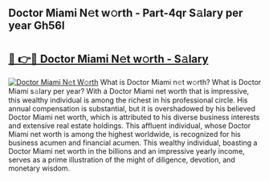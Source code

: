## Doctor Miami N𝚎t w𝚘rth - Part-4qr S𝚊lary per year Gh56l

# <h2><a href="http://gc1whw.nevu.top/?p=Doctor+Miami">🔗 👉🔴 Doctor Miami N𝚎t w𝚘rth - S𝚊lary</a></h2>

[![Doctor Miami N𝚎t W𝚘rth](https://i.imgur.com/Oavwk0R.jpeg)](http://gc1whw.nevu.top/?p=Doctor+Miami)
What is Doctor Miami n𝚎t w𝚘rth? What is Doctor Miami s𝚊lary per year?
With a Doctor Miami net worth that is impressive, this wealthy individual is among the richest in his professional circle. His annual compensation is substantial, but it is overshadowed by his believed Doctor Miami net worth, which is attributed to his diverse business interests and extensive real estate holdings. This affluent individual, whose Doctor Miami net worth is among the highest worldwide, is recognized for his business acumen and financial acumen. This wealthy individual, boasting a Doctor Miami net worth in the billions and an impressive yearly income, serves as a prime illustration of the might of diligence, devotion, and monetary wisdom.
